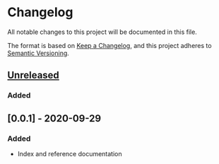 # Changelog
All notable changes to this project will be documented in this file.

The format is based on [Keep a Changelog](https://keepachangelog.com/en/1.0.0/),
and this project adheres to [Semantic Versioning](https://semver.org/spec/v2.0.0.html).

## [Unreleased]
### Added

## [0.0.1] - 2020-09-29
### Added
- Index and reference documentation

[Unreleased]: https://github.com/projectsyn/component-system-upgrade-controller/compare/v0.1.0...HEAD
